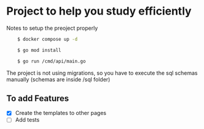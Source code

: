 # Project to help you study efficiently

Notes to setup the preoject properly

```sh
    $ docker compose up -d
```

```sh
    $ go mod install
```

```sh
    $ go run /cmd/api/main.go
```
The project is not using migrations, so you have to execute the sql schemas manually (schemas are inside /sql folder)


## To add Features
- [x] Create the templates to other pages 
- [ ] Add tests 

